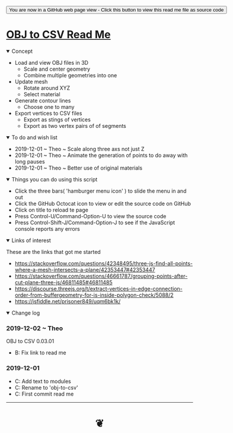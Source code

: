 <span style=display:none; >[You are now in a GitHub source code view - click this link to view Read Me file as a web page]( https://jaanga.github.io/demo/doug-d/obj-to-csv/ "View file as a web page." ) </span>


<div><input type=button onclick="window.location.href='https://github.com/jaanga/jaanga.github.io/tree/master/demo/doug-d/obj-to-csv/README.md'";
value='You are now in a GitHub web page view - Click this button to view this read me file as source code' ></div>


# [OBJ to CSV Read Me]( #demo/doug-d/obj-to-csv/README.md )

<!--
<iframe src=https://jaanga.github.io/demo/doug-d/obj-to-csv/ width=100% height=500px >Iframes are not viewable in GitHub source code view</iframe>
_basic-html.html_

### Full Screen: [OBJ to CSV]( https://jaanga.github.io/demo/doug-d/obj-to-csv/ )

-->

<details open >
<summary>Concept</summary>

- Load and view OBJ files in 3D
	- Scale and center geometry
	- Combine multiple geometries into one
- Update mesh
	- Rotate around XYZ
	- Select material
- Generate contour lines
	- Choose one to many
- Export vertices to CSV files
	- Export as stings of vertices
	- Export as two vertex pairs of of segments

</details>

<details open >
<summary>To do and wish list </summary>

* 2019-12-01 ~ Theo ~ Scale along three axs not just Z
* 2019-12-01 ~ Theo ~ Animate the generation of points to do away with long pauses
* 2019-12-01 ~ Theo ~ Better use of original materials




</details>

<details open >
<summary> Things you can do using this script</summary>

* Click the three bars( 'hamburger menu icon' ) to slide the menu in and out
* Click the GitHub Octocat icon to view or edit the source code on GitHub
* Click on title to reload te page
* Press Control-U/Command-Option-U to view the source code
* Press Control-Shift-J/Command-Option-J to see if the JavaScript console reports any errors

</details>

<details open >
<summary>Links of interest</summary>

These are the links that got me started

* https://stackoverflow.com/questions/42348495/three-js-find-all-points-where-a-mesh-intersects-a-plane/42353447#42353447
* https://stackoverflow.com/questions/46661787/grouping-points-after-cut-plane-three-js/46811485#46811485
* https://discourse.threejs.org/t/extract-vertices-in-edge-connection-order-from-buffergeometry-for-is-inside-polygon-check/5088/2
* https://jsfiddle.net/prisoner849/uqm6bk1k/

</details>

<details open >
<summary>Change log </summary>

### 2019-12-02 ~ Theo

OBJ to CSV 0.03.01

* B: Fix link to read me

### 2019-12-01

* C: Add text to modules
* C: Rename to 'obj-to-csv'
* C: First commit read me

</details>

***

# <center title="hello!" ><a href=javascript:window.scrollTo(0,0); style=text-decoration:none; > ❦ </a></center>

